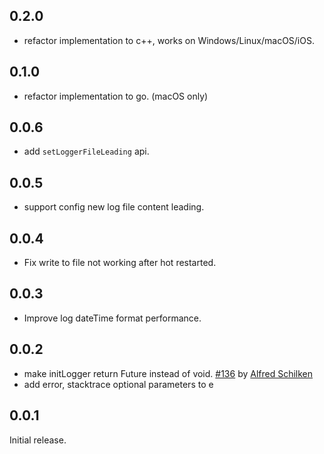 ## 0.2.0

* refactor implementation to c++, works on Windows/Linux/macOS/iOS.

## 0.1.0

* refactor implementation to go. (macOS only)

## 0.0.6

* add `setLoggerFileLeading` api.

## 0.0.5

* support config new log file content leading.

## 0.0.4

* Fix write to file not working after hot restarted.

## 0.0.3

* Improve log dateTime format performance.

## 0.0.2

* make initLogger return Future<void> instead of void. [#136](https://github.com/MixinNetwork/flutter-plugins/pull/136)
  by [Alfred Schilken](https://github.com/schilken)
* add error, stacktrace optional parameters to e

## 0.0.1

Initial release.
